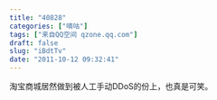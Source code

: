 ```yaml
---
title: "40828"
categories: ["嘀咕"]
tags: ["来自QQ空间 qzone.qq.com"]
draft: false
slug: "iBdtTv"
date: "2011-10-12 09:32:41"
---
```


淘宝商城居然做到被人工手动DDoS的份上，也真是可笑。

